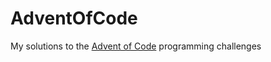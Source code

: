 # AdventOfCode

My solutions to the [Advent of Code](http://www.adventofcode.com) programming challenges
